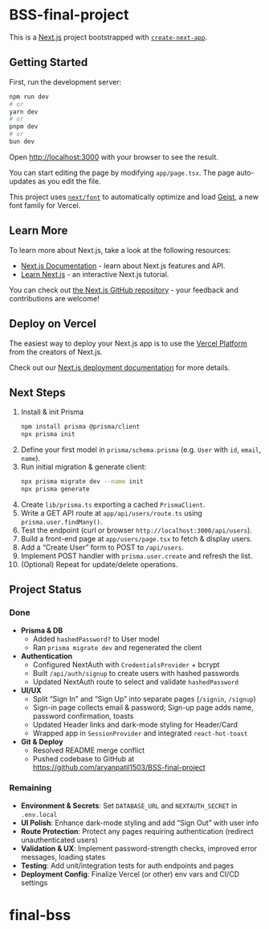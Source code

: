 # BSS-final-project

This is a [Next.js](https://nextjs.org) project bootstrapped with [`create-next-app`](https://nextjs.org/docs/app/api-reference/cli/create-next-app).

## Getting Started

First, run the development server:

```bash
npm run dev
# or
yarn dev
# or
pnpm dev
# or
bun dev
```

Open [http://localhost:3000](http://localhost:3000) with your browser to see the result.

You can start editing the page by modifying `app/page.tsx`. The page auto-updates as you edit the file.

This project uses [`next/font`](https://nextjs.org/docs/app/building-your-application/optimizing/fonts) to automatically optimize and load [Geist](https://vercel.com/font), a new font family for Vercel.

## Learn More

To learn more about Next.js, take a look at the following resources:

- [Next.js Documentation](https://nextjs.org/docs) - learn about Next.js features and API.
- [Learn Next.js](https://nextjs.org/learn) - an interactive Next.js tutorial.

You can check out [the Next.js GitHub repository](https://github.com/vercel/next.js) - your feedback and contributions are welcome!

## Deploy on Vercel

The easiest way to deploy your Next.js app is to use the [Vercel Platform](https://vercel.com/new?utm_medium=default-template&filter=next.js&utm_source=create-next-app&utm_campaign=create-next-app-readme) from the creators of Next.js.

Check out our [Next.js deployment documentation](https://nextjs.org/docs/app/building-your-application/deploying) for more details.

## Next Steps

1. Install & init Prisma
   ```bash
   npm install prisma @prisma/client
   npx prisma init
   ```
2. Define your first model in `prisma/schema.prisma` (e.g. `User` with `id`, `email`, `name`).
3. Run initial migration & generate client:
   ```bash
   npx prisma migrate dev --name init
   npx prisma generate
   ```
4. Create `lib/prisma.ts` exporting a cached `PrismaClient`.
5. Write a GET API route at `app/api/users/route.ts` using `prisma.user.findMany()`.
6. Test the endpoint (curl or browser `http://localhost:3000/api/users`).
7. Build a front-end page at `app/users/page.tsx` to fetch & display users.
8. Add a “Create User” form to POST to `/api/users`.
9. Implement POST handler with `prisma.user.create` and refresh the list.
10. (Optional) Repeat for update/delete operations.

## Project Status

### Done
- **Prisma & DB**
  - Added `hashedPassword?` to User model
  - Ran `prisma migrate dev` and regenerated the client
- **Authentication**
  - Configured NextAuth with `CredentialsProvider` + bcrypt
  - Built `/api/auth/signup` to create users with hashed passwords
  - Updated NextAuth route to select and validate `hashedPassword`
- **UI/UX**
  - Split “Sign In” and “Sign Up” into separate pages (`/signin`, `/signup`)
  - Sign-in page collects email & password; Sign-up page adds name, password confirmation, toasts
  - Updated Header links and dark-mode styling for Header/Card
  - Wrapped app in `SessionProvider` and integrated `react-hot-toast`
- **Git & Deploy**
  - Resolved README merge conflict
  - Pushed codebase to GitHub at https://github.com/aryanpatil1503/BSS-final-project

### Remaining
- **Environment & Secrets**: Set `DATABASE_URL` and `NEXTAUTH_SECRET` in `.env.local`
- **UI Polish**: Enhance dark-mode styling and add “Sign Out” with user info
- **Route Protection**: Protect any pages requiring authentication (redirect unauthenticated users)
- **Validation & UX**: Implement password-strength checks, improved error messages, loading states
- **Testing**: Add unit/integration tests for auth endpoints and pages
- **Deployment Config**: Finalize Vercel (or other) env vars and CI/CD settings
# final-bss
